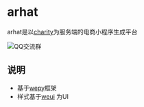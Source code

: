 # arhat
arhat是以[charity](https://github.com/lixiaobin-bjhl/charity)为服务端的电商小程序生成平台

![QQ交流群](http://omh2h1x76.bkt.clouddn.com/charity%E7%BE%A4%E4%BA%8C%E7%BB%B4%E7%A0%81.png)

## 说明
* 基于[wepy](https://github.com/wepyjs/wepy)框架
* 样式基于[weui](https://github.com/weui/weui-wxss) 为UI


